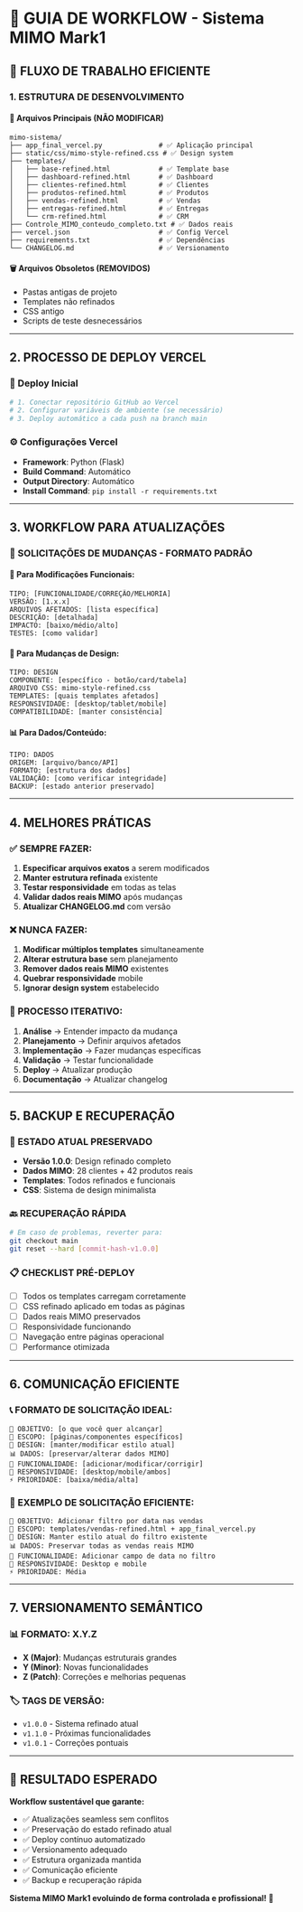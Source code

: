 # 🔄 GUIA DE WORKFLOW - Sistema MIMO Mark1

## **🎯 FLUXO DE TRABALHO EFICIENTE**

### **1. ESTRUTURA DE DESENVOLVIMENTO**

#### **📁 Arquivos Principais (NÃO MODIFICAR)**
```
mimo-sistema/
├── app_final_vercel.py              # ✅ Aplicação principal
├── static/css/mimo-style-refined.css # ✅ Design system
├── templates/
│   ├── base-refined.html            # ✅ Template base
│   ├── dashboard-refined.html       # ✅ Dashboard
│   ├── clientes-refined.html        # ✅ Clientes
│   ├── produtos-refined.html        # ✅ Produtos
│   ├── vendas-refined.html          # ✅ Vendas
│   ├── entregas-refined.html        # ✅ Entregas
│   └── crm-refined.html             # ✅ CRM
├── Controle_MIMO_conteudo_completo.txt # ✅ Dados reais
├── vercel.json                      # ✅ Config Vercel
├── requirements.txt                 # ✅ Dependências
└── CHANGELOG.md                     # ✅ Versionamento
```

#### **🗑️ Arquivos Obsoletos (REMOVIDOS)**
- Pastas antigas de projeto
- Templates não refinados
- CSS antigo
- Scripts de teste desnecessários

---

## **2. PROCESSO DE DEPLOY VERCEL**

### **🚀 Deploy Inicial**
```bash
# 1. Conectar repositório GitHub ao Vercel
# 2. Configurar variáveis de ambiente (se necessário)
# 3. Deploy automático a cada push na branch main
```

### **⚙️ Configurações Vercel**
- **Framework**: Python (Flask)
- **Build Command**: Automático
- **Output Directory**: Automático
- **Install Command**: `pip install -r requirements.txt`

---

## **3. WORKFLOW PARA ATUALIZAÇÕES**

### **📝 SOLICITAÇÕES DE MUDANÇAS - FORMATO PADRÃO**

#### **🔧 Para Modificações Funcionais:**
```
TIPO: [FUNCIONALIDADE/CORREÇÃO/MELHORIA]
VERSÃO: [1.x.x]
ARQUIVOS AFETADOS: [lista específica]
DESCRIÇÃO: [detalhada]
IMPACTO: [baixo/médio/alto]
TESTES: [como validar]
```

#### **🎨 Para Mudanças de Design:**
```
TIPO: DESIGN
COMPONENTE: [específico - botão/card/tabela]
ARQUIVO CSS: mimo-style-refined.css
TEMPLATES: [quais templates afetados]
RESPONSIVIDADE: [desktop/tablet/mobile]
COMPATIBILIDADE: [manter consistência]
```

#### **📊 Para Dados/Conteúdo:**
```
TIPO: DADOS
ORIGEM: [arquivo/banco/API]
FORMATO: [estrutura dos dados]
VALIDAÇÃO: [como verificar integridade]
BACKUP: [estado anterior preservado]
```

---

## **4. MELHORES PRÁTICAS**

### **✅ SEMPRE FAZER:**
1. **Especificar arquivos exatos** a serem modificados
2. **Manter estrutura refinada** existente
3. **Testar responsividade** em todas as telas
4. **Validar dados reais MIMO** após mudanças
5. **Atualizar CHANGELOG.md** com versão

### **❌ NUNCA FAZER:**
1. **Modificar múltiplos templates** simultaneamente
2. **Alterar estrutura base** sem planejamento
3. **Remover dados reais MIMO** existentes
4. **Quebrar responsividade** mobile
5. **Ignorar design system** estabelecido

### **🔄 PROCESSO ITERATIVO:**
1. **Análise** → Entender impacto da mudança
2. **Planejamento** → Definir arquivos afetados
3. **Implementação** → Fazer mudanças específicas
4. **Validação** → Testar funcionalidade
5. **Deploy** → Atualizar produção
6. **Documentação** → Atualizar changelog

---

## **5. BACKUP E RECUPERAÇÃO**

### **💾 ESTADO ATUAL PRESERVADO**
- **Versão 1.0.0**: Design refinado completo
- **Dados MIMO**: 28 clientes + 42 produtos reais
- **Templates**: Todos refinados e funcionais
- **CSS**: Sistema de design minimalista

### **🔙 RECUPERAÇÃO RÁPIDA**
```bash
# Em caso de problemas, reverter para:
git checkout main
git reset --hard [commit-hash-v1.0.0]
```

### **📋 CHECKLIST PRÉ-DEPLOY**
- [ ] Todos os templates carregam corretamente
- [ ] CSS refinado aplicado em todas as páginas
- [ ] Dados reais MIMO preservados
- [ ] Responsividade funcionando
- [ ] Navegação entre páginas operacional
- [ ] Performance otimizada

---

## **6. COMUNICAÇÃO EFICIENTE**

### **📞 FORMATO DE SOLICITAÇÃO IDEAL:**
```
🎯 OBJETIVO: [o que você quer alcançar]
📁 ESCOPO: [páginas/componentes específicos]
🎨 DESIGN: [manter/modificar estilo atual]
📊 DADOS: [preservar/alterar dados MIMO]
🔧 FUNCIONALIDADE: [adicionar/modificar/corrigir]
📱 RESPONSIVIDADE: [desktop/mobile/ambos]
⚡ PRIORIDADE: [baixa/média/alta]
```

### **🎯 EXEMPLO DE SOLICITAÇÃO EFICIENTE:**
```
🎯 OBJETIVO: Adicionar filtro por data nas vendas
📁 ESCOPO: templates/vendas-refined.html + app_final_vercel.py
🎨 DESIGN: Manter estilo atual do filtro existente
📊 DADOS: Preservar todas as vendas reais MIMO
🔧 FUNCIONALIDADE: Adicionar campo de data no filtro
📱 RESPONSIVIDADE: Desktop e mobile
⚡ PRIORIDADE: Média
```

---

## **7. VERSIONAMENTO SEMÂNTICO**

### **📊 FORMATO: X.Y.Z**
- **X (Major)**: Mudanças estruturais grandes
- **Y (Minor)**: Novas funcionalidades
- **Z (Patch)**: Correções e melhorias pequenas

### **🏷️ TAGS DE VERSÃO:**
- `v1.0.0` - Sistema refinado atual
- `v1.1.0` - Próximas funcionalidades
- `v1.0.1` - Correções pontuais

---

## **🎉 RESULTADO ESPERADO**

**Workflow sustentável que garante:**
- ✅ Atualizações seamless sem conflitos
- ✅ Preservação do estado refinado atual
- ✅ Deploy contínuo automatizado
- ✅ Versionamento adequado
- ✅ Estrutura organizada mantida
- ✅ Comunicação eficiente
- ✅ Backup e recuperação rápida

**Sistema MIMO Mark1 evoluindo de forma controlada e profissional! 🚀**
